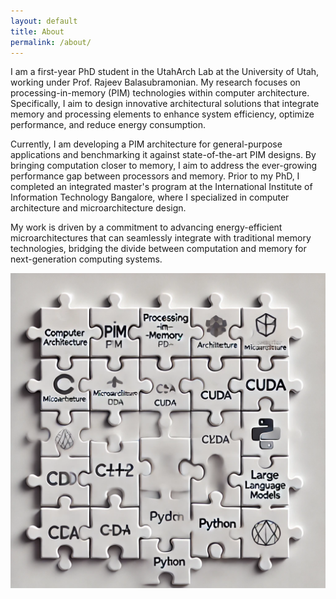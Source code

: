 ```yaml
---
layout: default
title: About
permalink: /about/
---
```


 I am a first-year PhD student in the UtahArch Lab at the University of Utah, working under Prof. Rajeev Balasubramonian. My research focuses on processing-in-memory (PIM) technologies within computer architecture. Specifically, I aim to design innovative architectural solutions that integrate memory and processing elements to enhance system efficiency, optimize performance, and reduce energy consumption.

Currently, I am developing a PIM architecture for general-purpose applications and benchmarking it against state-of-the-art PIM designs. By bringing computation closer to memory, I aim to address the ever-growing performance gap between processors and memory. Prior to my PhD, I completed an integrated master's program at the International Institute of Information Technology Bangalore, where I specialized in computer architecture and microarchitecture design.

My work is driven by a commitment to advancing energy-efficient microarchitectures that can seamlessly integrate with traditional memory technologies, bridging the divide between computation and memory for next-generation computing systems.

![alt text](/assets/about_photo.webp)
<!-- 
You can find the source code for Minima at GitHub:
[jekyll][jekyll-organization] /
[minima](https://github.com/jekyll/minima)

You can find the source code for Jekyll at GitHub:
[jekyll][jekyll-organization] /
[jekyll](https://github.com/jekyll/jekyll)


[jekyll-organization]: https://github.com/jekyll -->
